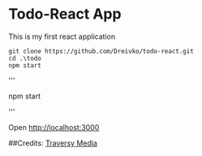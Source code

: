 # Todo-React App
This is my first react application

```
git clone https://github.com/Dreivko/todo-react.git
cd .\todo
npm start
```

'''

npm start

'''

Open [http://localhost:3000](http://localhost:3000)

##Credits:
[Traversy Media](https://www.youtube.com/watch?v=sBws8MSXN7A)


